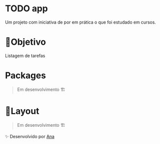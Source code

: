 # TODO app
Um projeto com iniciativa de por em prática o que foi estudado em cursos.

# :dart:Objetivo
Listagem de tarefas

# Packages
>Em desenvolvimento :building_construction:
# :iphone:Layout
>Em desenvolvimento :building_construction:

:sparkles: Desenvolvido por [Ana](https://github.com/AnaCarol21)
